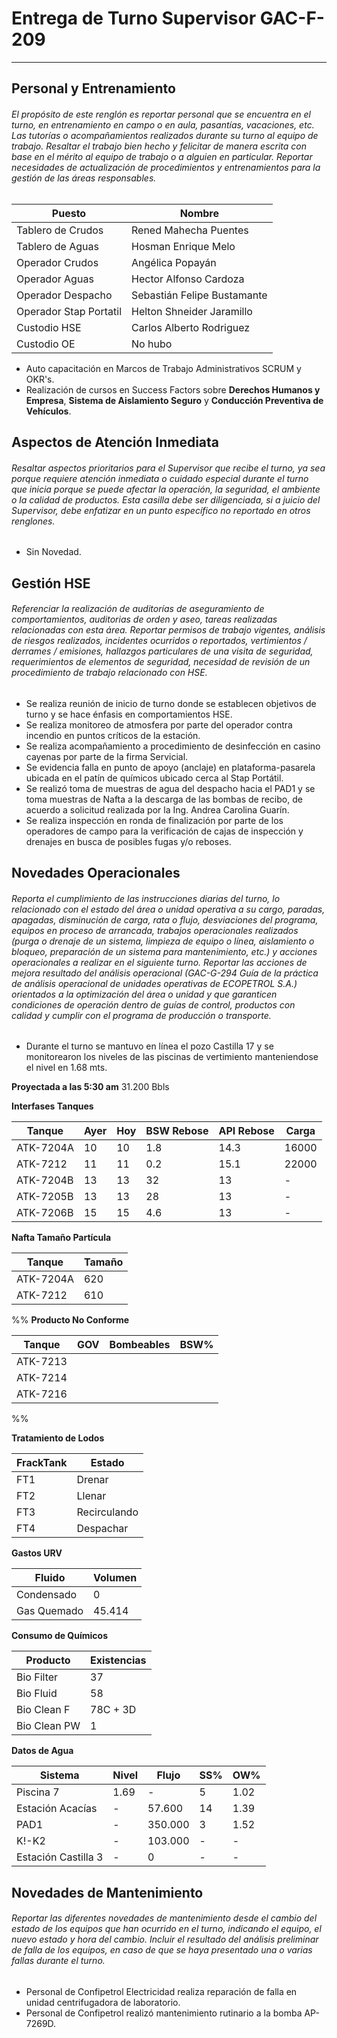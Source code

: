 # Entrega de Turno Supervisor GAC-F-209
---
## Personal y Entrenamiento
###### El propósito de este renglón es reportar personal que se encuentra en el turno, en entrenamiento en campo o en aula, pasantías, vacaciones, etc. Las tutorías o acompañamientos realizados durante su turno al equipo de trabajo. Resaltar el trabajo bien hecho y felicitar de manera escrita con base en el mérito al equipo de trabajo o a alguien en particular. Reportar necesidades de actualización de procedimientos y entrenamientos para la gestión de las áreas responsables.

| Puesto | Nombre |
| --- | --- |
| Tablero de Crudos | Rened Mahecha Puentes |
| Tablero de Aguas | Hosman Enrique Melo |
| Operador Crudos | Angélica Popayán |
| Operador Aguas | Hector Alfonso Cardoza |
| Operador Despacho | Sebastián Felipe Bustamante |
| Operador Stap Portatil | Helton Shneider Jaramillo |
| Custodio HSE | Carlos Alberto Rodriguez |
| Custodio OE | No hubo |

- Auto capacitación en Marcos de Trabajo Administrativos SCRUM y OKR's.
- Realización de cursos en Success Factors sobre **Derechos Humanos y Empresa**, **Sistema de Aislamiento Seguro** y **Conducción Preventiva de Vehículos**.

## Aspectos de Atención Inmediata
###### Resaltar aspectos prioritarios para el Supervisor que recibe el turno, ya sea porque requiere atención inmediata o cuidado especial durante el turno que inicia porque se puede afectar la operación, la seguridad, el ambiente o la calidad de productos. Esta casilla debe ser diligenciada, si a juicio del Supervisor, debe enfatizar en un punto específico no reportado en otros renglones.

- Sin Novedad.


## Gestión HSE
###### Referenciar la realización de auditorías de aseguramiento de comportamientos, auditorias de orden y aseo, tareas realizadas relacionadas con esta área. Reportar permisos de trabajo vigentes, análisis de riesgos realizados, incidentes ocurridos o reportados, vertimientos / derrames / emisiones, hallazgos particulares de una visita de seguridad, requerimientos de elementos de seguridad, necesidad de revisión de un procedimiento de trabajo relacionado con HSE.

- Se realiza reunión de inicio de turno donde se establecen objetivos de turno y se hace énfasis en comportamientos HSE.  
- Se realiza monitoreo de atmosfera por parte del operador contra incendio en puntos críticos de la estación.
- Se realiza acompañamiento a procedimiento de desinfección en casino cayenas por parte de la firma Servicial.
- Se evidencia falla en punto de apoyo (anclaje) en plataforma-pasarela ubicada en el patín de químicos ubicado cerca al Stap Portátil.
- Se realizó toma de muestras de agua del despacho hacia el PAD1 y se toma muestras de Nafta a la descarga de las bombas de recibo, de acuerdo a solicitud realizada por la Ing. Andrea Carolina Guarín.
- Se realiza inspección en ronda de finalización por parte de los operadores de campo para la verificación de cajas de inspección y drenajes en busca de posibles fugas y/o reboses.

## Novedades Operacionales
###### Reporta el cumplimiento de las instrucciones diarias del turno, lo relacionado con el estado del área o unidad operativa a su cargo, paradas, apagadas, disminución de carga, rata o flujo, desviaciones del programa, equipos en proceso de arrancada, trabajos operacionales realizados (purga o drenaje de un sistema, limpieza de equipo o línea, aislamiento o bloqueo, preparación de un sistema para mantenimiento, etc.) y acciones operacionales a realizar en el siguiente turno. Reportar las acciones de mejora resultado del análisis operacional (GAC-G-294 Guía de la práctica de análisis operacional de unidades operativas de ECOPETROL S.A.) orientados a la optimización del área o unidad y que garanticen condiciones de operación dentro de guías de control, productos con calidad y cumplir con el programa de producción o transporte.

- Durante el turno se mantuvo en línea el pozo Castilla 17 y se monitorearon los niveles de las piscinas de vertimiento manteniendose el nivel en 1.68 mts.

**Proyectada a las 5:30 am**
31.200 Bbls

**Interfases Tanques**

| Tanque | Ayer | Hoy | BSW Rebose | API Rebose | Carga |
| --- | --- | --- | --- | --- | --- |
| ATK-7204A | 10 | 10 | 1.8 | 14.3 | 16000 |
| ATK-7212 | 11 | 11 | 0.2 | 15.1 | 22000 |
| ATK-7204B | 13 | 13 | 32 | 13 | - |
| ATK-7205B | 13 | 13 | 28 | 13 | - |
| ATK-7206B | 15 | 15 | 4.6 | 13 | - |

**Nafta Tamaño Partícula**

| Tanque | Tamaño |
| --- | --- |
| ATK-7204A | 620 |
| ATK-7212 | 610 |

%%
**Producto No Conforme**

| Tanque | GOV | Bombeables | BSW% |
| --- | --- | --- | --- |
| ATK-7213 |  |  |  |
| ATK-7214 |  |  |  |
| ATK-7216 |  |  |  |
%%

**Tratamiento de Lodos**

| FrackTank | Estado |
| --- | --- |
| FT1 | Drenar |
| FT2 | Llenar |
| FT3 | Recirculando |
| FT4 | Despachar |

**Gastos URV**

| Fluido | Volumen |
| --- | --- |
| Condensado | 0 |
| Gas Quemado | 45.414 |

**Consumo de Químicos**

| Producto | Existencias |
| --- | --- |
| Bio Filter | 37 |
| Bio Fluid | 58 |
| Bio Clean F | 78C + 3D |
| Bio Clean PW | 1 |

**Datos de Agua**

| Sistema | Nivel | Flujo | SS% | OW% |
| --- | --- | --- | --- | --- |
| Piscina 7 | 1.69 | - | 5 | 1.02 | %% LIT-7274/88 %%
| Estación Acacías | - | 57.600 | 14 | 1.39 | %% FIT-7217 %%
| PAD1 | - | 350.000 | 3 | 1.52 | %% FIT-7201A %%
| K!-K2 | - | 103.000 | - | - | %% FIC-7606 %%
| Estación Castilla 3 | - | 0 | - | - | %% FIT-7220 %%

## Novedades de Mantenimiento
###### Reportar las diferentes novedades de mantenimiento desde el cambio del estado de los equipos que han ocurrido en el turno, indicando el equipo, el nuevo estado y hora del cambio. Incluir el resultado del análisis preliminar de falla de los equipos, en caso de que se haya presentado una o varias fallas durante el turno.

- Personal de Confipetrol Electricidad realiza reparación de falla en unidad centrifugadora de laboratorio.
- Personal de Confipetrol realizó mantenimiento rutinario a la bomba AP-7269D.